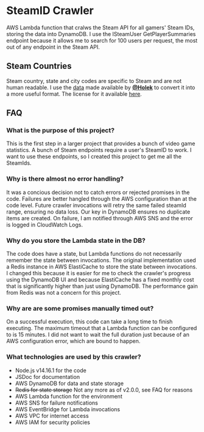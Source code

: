 # SteamID Crawler
AWS Lambda function that cralws the Steam API for all gamers' Steam IDs, storing the data into DynamoDB. I use the ISteamUser GetPlayerSummaries endpoint because it allows me to search for 100 users per request, the most out of any endpoint in the Steam API.

## Steam Countries
Steam country, state and city codes are specific to Steam and are not human readable. I use the [data](https://github.com/Holek/steam-friends-countries) made available by <b>[@Holek](https://github.com/Holek)</b> to convert it into a more useful format. The license for it available [here](./steam_countries_license.txt).

## FAQ
### What is the purpose of this project?
This is the first step in a larger project that provides a bunch of video game statistics. A bunch of Steam endpoints require a user's SteamID to work. I want to use these endpoints, so I created this project to get me all the SteamIds.
### Why is there almost no error handling?
It was a concious decision not to catch errors or rejected promises in the code. Failures are better hangled through the AWS configuration than at the code level. Future crawler invocations will retry the same failed steamId range, ensuring no data loss. Our key in DynamoDB ensures no duplicate items are created. On failure, I am notified through AWS SNS and the error is logged in CloudWatch Logs.

### Why do you store the Lambda state in the DB?
The code does have a state, but Lambda functions do not necessarily remember the state between invocations. The original implementation used a Redis instance in AWS ElastiCache to store the state between invocations. I changed this because it is easier for me to check the crawler's progress using the DynamoDB UI and because ElastiCache has a fixed monthly cost that is significantly higher than just using DynamoDB. The performance gain from Redis was not a concern for this project.

### Why are are some promises manually timed out?
On a successful execution, this code can take a long time to finish executing. The maximum timeout that a Lambda function can be configured to is 15 minutes. I did not want to wait the full duration just because of an AWS configuration error, which are bound to happen.

### What technologies are used by this crawler?
- Node.js v14.16.1 for the code
- JSDoc for documentation
- AWS DynamoDB for data and state storage
- ~~Redis for state storage~~ Not any more as of v2.0.0, see FAQ for reasons
- AWS Lambda function for the environment
- AWS SNS for failure notifications
- AWS EventBridge for Lambda invocations
- AWS VPC for internet access
- AWS IAM for security policies